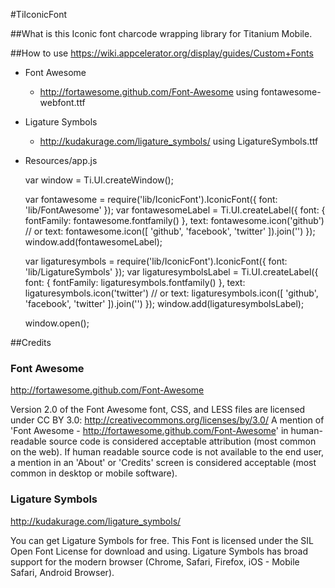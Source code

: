 #TiIconicFont

##What is this
Iconic font charcode wrapping library for Titanium Mobile.

##How to use
https://wiki.appcelerator.org/display/guides/Custom+Fonts

* Font Awesome
    * http://fortawesome.github.com/Font-Awesome using fontawesome-webfont.ttf
* Ligature Symbols
    * http://kudakurage.com/ligature_symbols/ using LigatureSymbols.ttf
* Resources/app.js

    var window = Ti.UI.createWindow();
    
    var fontawesome = require('lib/IconicFont').IconicFont({ font: 'lib/FontAwesome' });
    var fontawesomeLabel = Ti.UI.createLabel({
        font: { fontFamily: fontawesome.fontfamily() },
        text: fontawesome.icon('github') // or text: fontawesome.icon([ 'github', 'facebook', 'twitter' ]).join('')
    });
    window.add(fontawesomeLabel);
    
    var ligaturesymbols = require('lib/IconicFont').IconicFont({ font: 'lib/LigatureSymbols' });
    var ligaturesymbolsLabel = Ti.UI.createLabel({
        font: { fontFamily: ligaturesymbols.fontfamily() },
        text: ligaturesymbols.icon('twitter') // or text: ligaturesymbols.icon([ 'github', 'facebook', 'twitter' ]).join('')
    });
    window.add(ligaturesymbolsLabel);
    
    window.open();

##Credits
### Font Awesome
http://fortawesome.github.com/Font-Awesome

Version 2.0 of the Font Awesome font, CSS, and LESS files are licensed under CC BY 3.0:
http://creativecommons.org/licenses/by/3.0/
A mention of 'Font Awesome - http://fortawesome.github.com/Font-Awesome'
in human-readable source code is considered acceptable attribution (most common on the
web). If human readable source code is not available to the end user, a mention in an 'About'
or 'Credits' screen is considered acceptable (most common in desktop or mobile software).
### Ligature Symbols
http://kudakurage.com/ligature_symbols/

You can get Ligature Symbols for free. This Font is licensed under the SIL Open Font License for download and using.
Ligature Symbols has broad support for the modern browser (Chrome, Safari, Firefox, iOS - Mobile Safari, Android Browser).
